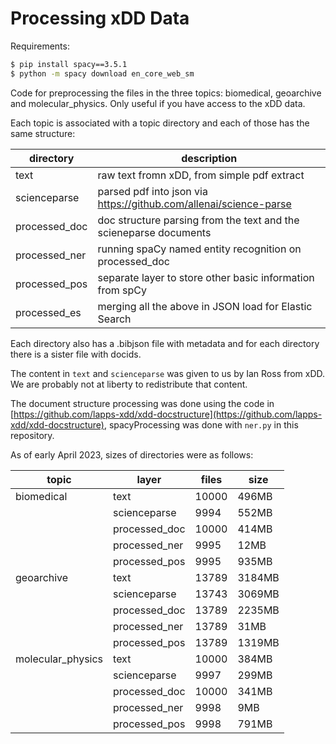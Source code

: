 # Processing xDD Data

Requirements:

```bash
$ pip install spacy==3.5.1
$ python -m spacy download en_core_web_sm
```

Code for preprocessing the files in the three topics: biomedical, geoarchive and molecular_physics. Only useful if you have access to the xDD data.

Each topic is associated with a topic directory and each of those has the same structure:

| directory     | description                                                       |
| ------------- | ----------------------------------------------------------------- |
| text          | raw text fromn xDD, from simple pdf extract                       |
| scienceparse  | parsed pdf into json via https://github.com/allenai/science-parse |
| processed_doc | doc structure parsing from the text and the scieneparse documents |
| processed_ner | running spaCy named entity recognition on processed_doc           |
| processed_pos | separate layer to store other basic information from spCy         |
| processed_es  | merging all the above in JSON load for Elastic Search             |

Each directory also has a .bibjson file with metadata and for each directory there is a sister file with docids.

The content in `text` and `scienceparse` was given to us by Ian Ross from xDD. We are probably not at liberty to redistribute that content. 

The document structure processing was done using the code in [https://github.com/lapps-xdd/xdd-docstructure](https://github.com/lapps-xdd/xdd-docstructure), spacyProcessing was done with `ner.py` in this repository.

As of early April 2023, sizes of directories were as follows:

| topic             | layer         | files | size   |
| ------------------| ------------- | ----- | ------ |
| biomedical        | text          | 10000 |  496MB |
|                   | scienceparse  |  9994 |  552MB |
|                   | processed_doc | 10000 |  414MB |
|                   | processed_ner |  9995 |   12MB |
|                   | processed_pos |  9995 |  935MB |
| geoarchive        | text          | 13789 | 3184MB |
|                   | scienceparse  | 13743 | 3069MB |
|                   | processed_doc | 13789 | 2235MB |
|                   | processed_ner | 13789 |   31MB |
|                   | processed_pos | 13789 | 1319MB |
| molecular_physics | text          | 10000 |  384MB |
|                   | scienceparse  |  9997 |  299MB |
|                   | processed_doc | 10000 |  341MB |
|                   | processed_ner |  9998 |    9MB |
|                   | processed_pos |  9998 |  791MB |

